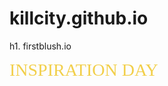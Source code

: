 # killcity.github.io

h1. 
firstblush.io

<span style="color: #f2cf4a; font-family: vtks_showregular; font-size: 2em;">INSPIRATION DAY</span>
